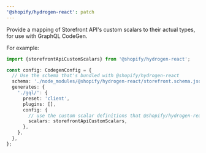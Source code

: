```yaml
---
'@shopify/hydrogen-react': patch
---
```


Provide a mapping of Storefront API's custom scalars to their actual types, for use with GraphQL CodeGen.

For example:

```ts
import {storefrontApiCustomScalars} from '@shopify/hydrogen-react';

const config: CodegenConfig = {
  // Use the schema that's bundled with @shopify/hydrogen-react
  schema: './node_modules/@shopify/hydrogen-react/storefront.schema.json',
  generates: {
    './gql/': {
      preset: 'client',
      plugins: [],
      config: {
        // use the custom scalar definitions that @shopify/hydrogen-react provides to improve the custom scalar types
        scalars: storefrontApiCustomScalars,
      },
    },
  },
};
```
